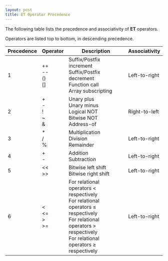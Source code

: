 ```yaml
---
layout: post
title: ET Operator Precedence
---
```


The following table lists the precedence and associativity of **ET** operators.

Operators are listed top to bottom, in descending precedence.



| Precedence  | Operator | Description | Associativity |
| ------------- | ------------- | ------------ | ---------- |
| 1 | ++<br>--<br>()<br>[] | Suffix/Postfix increment<br>Suffix/Postfix decrement<br>Function call<br>Array subscripting | Left-to-right |
| 2 | +<br>-<br>!<br>~<br>& | Unary plus<br>Unary minus<br>Logical NOT<br>Bitwise NOT<br>Address-of | Right-to-left |
| 3 | *<br>/<br>% | Multiplication<br>Division<br>Remainder | Left-to-right |
| 4 | +<br>- | Addition<br>Subtraction | Left-to-right |
| 5 | <<<br>>> | Bitwise left shift<br>Bitwise right shift | Left-to-right |
| 6 | <<br><=<br>><br>>= | For relational operators < respectively<br>For relational operators ≤ respectively<br>For relational operators > respectively<br>For relational operators ≥ respectively | Left-to-right |
